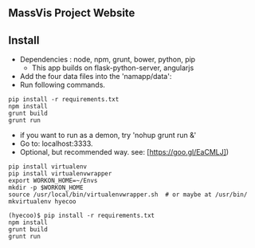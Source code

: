 MassVis Project Website
-------


Install
-------
- Dependencies : node, npm, grunt, bower, python, pip
  * This app builds on flask-python-server, angularjs
- Add the four data files into the 'namapp/data':
- Run following commands.
```
pip install -r requirements.txt
npm install
grunt build
grunt run
```
- if you want to run as a demon, try 'nohup grunt run &'
- Go to: localhost:3333.
- Optional, but recommended way. see: [https://goo.gl/EaCMLJ])
```
pip install virtualenv
pip install virtualenvwrapper
export WORKON_HOME=~/Envs
mkdir -p $WORKON_HOME
source /usr/local/bin/virtualenvwrapper.sh  # or maybe at /usr/bin/
mkvirtualenv hyecoo

(hyecoo)$ pip install -r requirements.txt
npm install
grunt build
grunt run  
```
